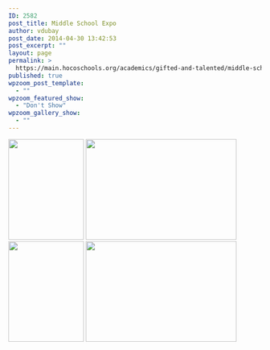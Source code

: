 ```yaml
---
ID: 2582
post_title: Middle School Expo
author: vdubay
post_date: 2014-04-30 13:42:53
post_excerpt: ""
layout: page
permalink: >
  https://main.hocoschools.org/academics/gifted-and-talented/middle-school-programs/expo-gallery/
published: true
wpzoom_post_template:
  - ""
wpzoom_featured_show:
  - "Don't Show"
wpzoom_gallery_show:
  - ""
---
```

<img src="/f/academics/gt/middle/expo1.gif" alt="" width="150" height="200">

<img src="/f/academics/gt/middle/expo2.gif" alt="" width="300" height="200">

<img src="/f/academics/gt/middle/expo4.gif" alt="" width="150" height="200">

<img src="/f/academics/gt/middle/expo3.gif" alt="" width="300" height="200">